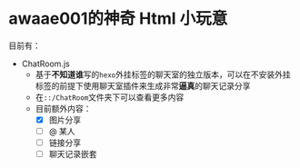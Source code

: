 # awaae001的神奇 Html 小玩意

目前有：
- ChatRoom.js
  - 基于**不知道谁**写的`hexo`外挂标签的聊天室的独立版本，可以在不安装外挂标签的前提下使用聊天室插件来生成非常**逼真**的聊天记录分享
  - 在`::/ChatRoom`文件夹下可以查看更多内容
  - 目前额外内容：
    - [X] 图片分享
    - [ ] @ 某人
    - [ ] 链接分享
    - [ ] 聊天记录嵌套